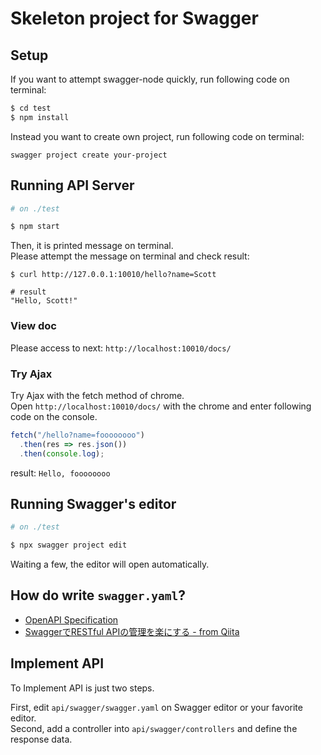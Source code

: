 # Skeleton project for Swagger

## Setup

If you want to attempt swagger-node quickly, run following code on terminal:

``` bash
$ cd test
$ npm install
```

Instead you want to create own project, run following code on terminal:

```
swagger project create your-project
```

## Running API Server

``` bash
# on ./test

$ npm start
```

Then, it is printed message on terminal.  
Please attempt the message on terminal and check result:

```
$ curl http://127.0.0.1:10010/hello?name=Scott

# result
"Hello, Scott!"
```

### View doc

Please access to next: `http://localhost:10010/docs/`

### Try Ajax

Try Ajax with the fetch method of chrome.  
Open `http://localhost:10010/docs/` with the chrome and enter following code on the console.

``` javascript
fetch("/hello?name=foooooooo")
  .then(res => res.json())
  .then(console.log);
```

result: `Hello, foooooooo`

## Running Swagger's editor

``` bash
# on ./test

$ npx swagger project edit
```

Waiting a few, the editor will open automatically.

## How do write `swagger.yaml`?

- [OpenAPI Specification](https://github.com/OAI/OpenAPI-Specification/blob/master/versions/2.0.md)
- [SwaggerでRESTful APIの管理を楽にする - from Qiita](https://qiita.com/disc99/items/37228f5d687ad2969aa2#%E3%83%88%E3%83%83%E3%83%97%E3%83%80%E3%82%A6%E3%83%B3%E5%BD%A2%E5%BC%8F-1)

## Implement API

To Implement API is just two steps.  

First, edit `api/swagger/swagger.yaml` on Swagger editor or your favorite editor.  
Second, add a controller into `api/swagger/controllers` and define the response data.  
